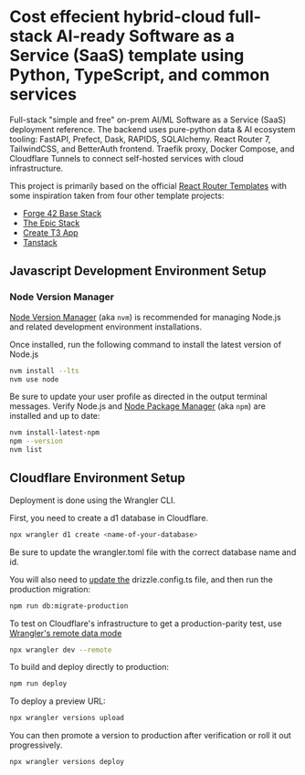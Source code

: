 # Cost effecient hybrid-cloud full-stack AI-ready Software as a Service (SaaS) template using Python, TypeScript, and common services
Full-stack "simple and free" on-prem AI/ML Software as a Service (SaaS) deployment reference. The backend uses 
pure-python data & AI ecosystem tooling: FastAPI, Prefect, Dask, RAPIDS, SQLAlchemy. React Router 7, TailwindCSS, and 
BetterAuth frontend. Traefik proxy, Docker Compose, and Cloudflare Tunnels to connect self-hosted services with cloud 
infrastructure.

This project is primarily based on the official [React Router Templates](https://github.com/remix-run/react-router-templates/tree/main)
with some inspiration taken from four other template projects:

* [Forge 42 Base Stack](https://github.com/forge-42/base-stack)
* [The Epic Stack](https://github.com/epicweb-dev/epic-stack)
* [Create T3 App](https://create.t3.gg/)
* [Tanstack](https://tanstack.com/)

## Javascript Development Environment Setup

### Node Version Manager
[Node Version Manager](https://github.com/nvm-sh/nvm) (aka `nvm`) is recommended for managing Node.js and related 
development environment installations.

Once installed, run the following command to install the latest version of Node.js
```bash
nvm install --lts
nvm use node
```

Be sure to update your user profile as directed in the output terminal messages. Verify Node.js and 
[Node Package Manager](https://www.npmjs.com/) (aka `npm`) are installed and up to date:
```bash
nvm install-latest-npm
npm --version
nvm list
```

## Cloudflare Environment Setup
Deployment is done using the Wrangler CLI.

First, you need to create a d1 database in Cloudflare.
```bash
npx wrangler d1 create <name-of-your-database>
```

Be sure to update the wrangler.toml file with the correct database name and id.

You will also need to [update the](https://orm.drizzle.team/docs/guides/d1-http-with-drizzle-kit) drizzle.config.ts 
file, and then run the production migration:
```bash
npm run db:migrate-production
```

To test on Cloudflare's infrastructure to get a production-parity test, use 
[Wrangler's remote data mode](https://developers.cloudflare.com/workers/local-development/remote-data/)

```bash
npx wrangler dev --remote
```

To build and deploy directly to production:

```bash
npm run deploy
```

To deploy a preview URL:

```bash
npx wrangler versions upload
```

You can then promote a version to production after verification or roll it out progressively.

```bash
npx wrangler versions deploy
```